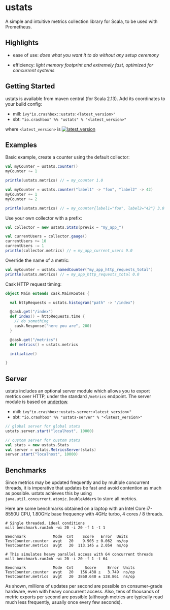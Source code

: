 # ustats

A simple and intuitive metrics collection library for Scala, to be used with
Prometheus.

## Highlights

- ease of use: *does what you want it to do without any setup ceremony*

- efficiency: *light memory footprint and extremely fast, optimized for
  concurrent systems*

## Getting Started

ustats is available from maven central (for Scala 2.13). Add its coordinates to
your build config:

- mill: `ivy"io.crashbox::ustats:<latest_version>"`
- sbt: `"io.crashbox" %% "ustats" % "<latest_version>"`

where `<latest_version>` is
[![latest_version](https://index.scala-lang.org/jodersky/ustats/ustats/latest.svg)](https://index.scala-lang.org/jodersky/ustats/ustats)

## Examples

Basic example, create a counter using the default collector:

```scala
val myCounter = ustats.counter()
myCounter += 1

println(ustats.metrics) // = my_counter 1.0
```

```scala
val myCounter = ustats.counter("label1" -> "foo", "label2" -> 42)
myCounter += 1
myCounter += 2

println(ustats.metrics) // = my_counter{label1="foo", label2="42"} 3.0
```

Use your own collector with a prefix:

```scala
val collector = new ustats.Stats(previx = "my_app_")

val currentUsers = collector.gauge()
currentUsers += 10
currentUsers -= 1
println(collector.metrics) // = my_app_current_users 9.0
```

Override the name of a metric:

```scala
val myCounter = ustats.namedCounter("my_app_http_requests_total")
println(ustats.metrics) // = my_app_http_requests_total 0.0
```

Cask HTTP request timing:

```scala
object Main extends cask.MainRoutes {

  val httpRequests = ustats.histogram("path" -> "/index")

  @cask.get("/index")
  def index() = httpRequests.time {
    // do something
    cask.Response("here you are", 200)
  }

  @cask.get("/metrics")
  def metrics() = ustats.metrics

  initialize()

}
```

## Server

ustats includes an optional server module which allows you to export metrics
over HTTP, under the standard `/metrics` endpoint. The server module is based on
[undertow](https://github.com/undertow-io/undertow).

- mill: `ivy"io.crashbox::ustats-server:<latest_version>"`
- sbt: `"io.crashbox" %% "ustats-server" % "<latest_version>"`

```scala
// global server for global stats
ustats.server.start("localhost", 10000)

// custom server for custom stats
val stats = new ustats.Stats
val server = ustats.MetricsServer(stats)
server.start("localhost", 10000)
```

## Benchmarks

Since metrics may be updated frequently and by multiple concurrent threads, it
is imperative that updates be fast and avoid contention as much as possible.
ustats achieves this by using `java.util.concurrent.atomic.DoubleAdder`s to
store all metrics.

Here are some benchmarks obtained on a laptop with an Intel Core i7-8550U CPU,
1.80GHz base frequency with 4GHz turbo, 4 cores / 8 threads.

```
# Single threaded, ideal conditions
mill benchmark.runJmh -wi 20 -i 20 -f 1 -t 1

Benchmark            Mode  Cnt    Score   Error  Units
TestCounter.counter  avgt   20    9.905 ± 0.062  ns/op
TestCounter.metrics  avgt   20  113.145 ± 2.054  ns/op

# This simulates heavy parallel access with 64 concurrent threads
mill benchmark.runJmh -wi 20 -i 20 -f 1 -t 64

Benchmark            Mode  Cnt     Score     Error  Units
TestCounter.counter  avgt   20   156.438 ±   3.749  ns/op
TestCounter.metrics  avgt   20  3860.640 ± 138.861  ns/op
```

As shown, millions of updates per second are possible on consumer-grade
hardware, even with heavy concurrent access. Also, tens of thousands of metric
exports per second are possible (although metrics are typically read much less
frequently, usually once every few seconds).
